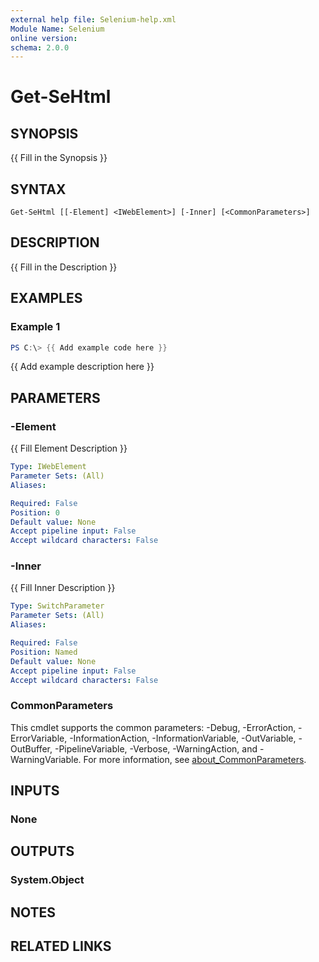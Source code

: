 ```yaml
---
external help file: Selenium-help.xml
Module Name: Selenium
online version:
schema: 2.0.0
---
```


# Get-SeHtml

## SYNOPSIS
{{ Fill in the Synopsis }}

## SYNTAX

```
Get-SeHtml [[-Element] <IWebElement>] [-Inner] [<CommonParameters>]
```

## DESCRIPTION
{{ Fill in the Description }}

## EXAMPLES

### Example 1
```powershell
PS C:\> {{ Add example code here }}
```

{{ Add example description here }}

## PARAMETERS

### -Element
{{ Fill Element Description }}

```yaml
Type: IWebElement
Parameter Sets: (All)
Aliases:

Required: False
Position: 0
Default value: None
Accept pipeline input: False
Accept wildcard characters: False
```

### -Inner
{{ Fill Inner Description }}

```yaml
Type: SwitchParameter
Parameter Sets: (All)
Aliases:

Required: False
Position: Named
Default value: None
Accept pipeline input: False
Accept wildcard characters: False
```

### CommonParameters
This cmdlet supports the common parameters: -Debug, -ErrorAction, -ErrorVariable, -InformationAction, -InformationVariable, -OutVariable, -OutBuffer, -PipelineVariable, -Verbose, -WarningAction, and -WarningVariable. For more information, see [about_CommonParameters](http://go.microsoft.com/fwlink/?LinkID=113216).

## INPUTS

### None

## OUTPUTS

### System.Object
## NOTES

## RELATED LINKS

